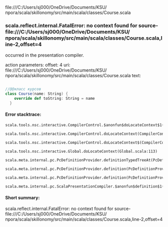 file:///C:/Users/sj000/OneDrive/Documents/KSU/прога/scala/skillonomy/src/main/scala/classes/Course.scala
### scala.reflect.internal.FatalError: no context found for source-file:///C:/Users/sj000/OneDrive/Documents/KSU/прога/scala/skillonomy/src/main/scala/classes/Course.scala,line-2,offset=4

occurred in the presentation compiler.

action parameters:
offset: 4
uri: file:///C:/Users/sj000/OneDrive/Documents/KSU/прога/scala/skillonomy/src/main/scala/classes/Course.scala
text:
```scala

//@@класс курсов
class Course(name: String) {
    override def toString: String = name
  }
```



#### Error stacktrace:

```
scala.tools.nsc.interactive.CompilerControl.$anonfun$doLocateContext$1(CompilerControl.scala:100)
	scala.tools.nsc.interactive.CompilerControl.doLocateContext(CompilerControl.scala:100)
	scala.tools.nsc.interactive.CompilerControl.doLocateContext$(CompilerControl.scala:99)
	scala.tools.nsc.interactive.Global.doLocateContext(Global.scala:113)
	scala.meta.internal.pc.PcDefinitionProvider.definitionTypedTreeAt(PcDefinitionProvider.scala:151)
	scala.meta.internal.pc.PcDefinitionProvider.definition(PcDefinitionProvider.scala:68)
	scala.meta.internal.pc.PcDefinitionProvider.definition(PcDefinitionProvider.scala:16)
	scala.meta.internal.pc.ScalaPresentationCompiler.$anonfun$definition$1(ScalaPresentationCompiler.scala:321)
```
#### Short summary: 

scala.reflect.internal.FatalError: no context found for source-file:///C:/Users/sj000/OneDrive/Documents/KSU/прога/scala/skillonomy/src/main/scala/classes/Course.scala,line-2,offset=4